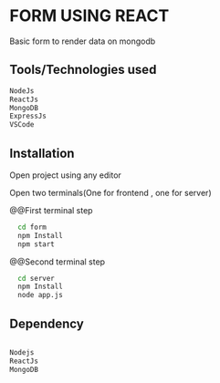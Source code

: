 
# FORM USING REACT

Basic form to render data on mongodb


## Tools/Technologies used

~~~bash
NodeJs
ReactJs
MongoDB
ExpressJs
VSCode
~~~

## Installation

Open project using any editor

Open two terminals(One for frontend , one for server)

@@First terminal step
```bash
  cd form
  npm Install
  npm start
```

@@Second terminal step
```bash
  cd server
  npm Install
  node app.js
```

## Dependency

~~~bash

Nodejs
ReactJs
MongoDB

~~~
